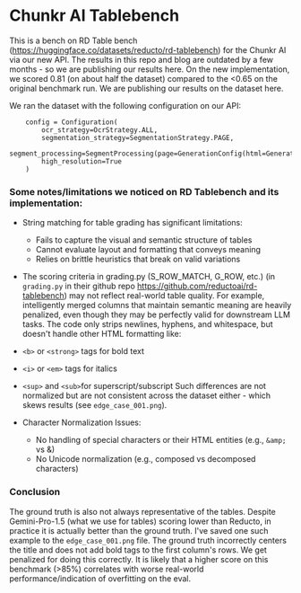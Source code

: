 # Chunkr AI Tablebench


This is a bench on RD Table bench (https://huggingface.co/datasets/reducto/rd-tablebench) for the Chunkr AI via our new API. The results in this repo and blog are outdated by a few months - so we are publishing our results here. On the new implementation, we scored 0.81 (on about half the dataset) compared to the <0.65 on the original benchmark run. We are publishing our results on the dataset here. 

We ran the dataset with the following configuration on our API: 
```
    config = Configuration(
        ocr_strategy=OcrStrategy.ALL,
        segmentation_strategy=SegmentationStrategy.PAGE,
        segment_processing=SegmentProcessing(page=GenerationConfig(html=GenerationStrategy.LLM)),
        high_resolution=True
    )
```

### Some notes/limitations we noticed on RD Tablebench and its implementation:

- String matching for table grading has significant limitations:
  - Fails to capture the visual and semantic structure of tables
  - Cannot evaluate layout and formatting that conveys meaning
  - Relies on brittle heuristics that break on valid variations

- The scoring criteria in grading.py (S_ROW_MATCH, G_ROW, etc.) (in ```grading.py``` in their github repo https://github.com/reductoai/rd-tablebench) may not reflect real-world table quality. For example, intelligently merged columns that maintain semantic meaning are heavily penalized, even though they may be perfectly valid for downstream LLM tasks.
The code only strips newlines, hyphens, and whitespace, but doesn't handle other HTML formatting like:
- ```<b>``` or ```<strong>``` tags for bold text
- ```<i>``` or ```<em>``` tags for italics
- ```<sup>``` and ```<sub>```for superscript/subscript
Such differences are not normalized but are not consistent across the dataset either - which skews results (see ```edge_case_001.png```).

- Character Normalization Issues:
  - No handling of special characters or their HTML entities (e.g., ```&amp;``` vs &)
  - No Unicode normalization (e.g., composed vs decomposed characters)

### Conclusion

The ground truth is also not always representative of the tables. Despite Gemini-Pro-1.5 (what we use for tables) scoring lower than Reducto, in practice it is actually better than the ground truth. I've saved one such example to the ```edge_case_001.png``` file. The ground truth incorrectly centers the title and does not add bold tags to the first column's rows. We get penalized for doing this correctly. It is likely that a higher score on this benchmark (>85%) correlates with worse real-world performance/indication of overfitting on the eval. 
